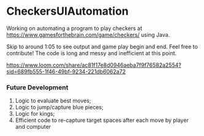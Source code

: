 # CheckersUIAutomation

Working on automating a program to play checkers at https://www.gamesforthebrain.com/game/checkers/ using Java.

Skip to around 1:05 to see output and game play begin and end. Feel free to contribute! 
The code is long and messy and inefficient at this point. 

https://www.loom.com/share/ac81f17e8d0946aeba7f9f76582a2554?sid=689fb555-1f46-49bf-9234-221db6062a72

### Future Development
1. Logic to evaluate best moves;
2. Logic to jump/capture blue pieces;
3. Logic for kings;
4. Efficient code to re-capture target spaces after each move by player and computer
